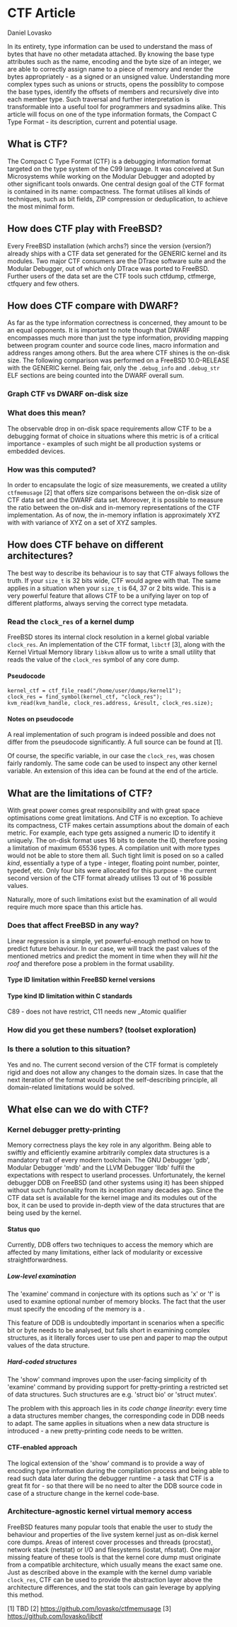 # CTF Article
Daniel Lovasko

In its entirety, type information can be used to understand the mass of bytes
that have no other metadata attached. By knowing the base type attributes such
as the name, encoding and the byte size of an integer, we are able to correctly
assign name to a piece of memory and render the bytes appropriately - as a signed
or an unsigned value. Understanding more complex types such as unions or
structs, opens the possiblity to compose the base types, identify the offsets of members
and recursively dive into each member type. Such traversal and further
interpretation is transformable into a useful tool for programmers and
sysadmins alike. This article will focus on one of the type information
formats, the Compact C Type Format - its description, current and potential
usage.

## What is CTF?
The Compact C Type Format (CTF) is a debugging information format targeted on
the type system of the C99 language. It was conceived at Sun Microsystems while
working on the Modular Debugger and adopted by other significant tools onwards.
One central design goal of the CTF format is contained in its name:
compactness. The format utilises all kinds of techniques, such as bit fields,
ZIP compression or deduplication, to achieve the most minimal form.

## How does CTF play with FreeBSD?
Every FreeBSD installation (which archs?) since the version (version?) already
ships with a CTF data set generated for the GENERIC kernel and its modules. Two
major CTF consumers are the DTrace software suite and the Modular Debugger, out
of which only DTrace was ported to FreeBSD. Further users of the data set are
the CTF tools such ctfdump, ctfmerge, ctfquery and few others.

## How does CTF compare with DWARF?
As far as the type information correctness is concerned, they amount to be an
equal opponents. It is important to note though that DWARF encompasses much
more than just the type information, providing mapping between program counter
and source code lines, macro information and address ranges among others. But
the area where CTF shines is the on-disk size. The following comparison was
performed on a FreeBSD 10.0-RELEASE with the GENERIC kernel. Being fair, only
the `.debug_info` and `.debug_str` ELF sections are being counted into the
DWARF overall sum.

### Graph CTF vs DWARF on-disk size

### What does this mean?
The observable drop in on-disk space requirements allow CTF to be a debugging
format of choice in situations where this metric is of a critical importance -
examples of such might be all production systems or embedded devices.

### How was this computed?
In order to encapsulate the logic of size measurements, we created a utility
`ctfmemusage` [2] that offers size comparisons between the on-disk size of CTF
data set and the DWARF data set.
Moreover, it is possible to measure the ratio between the on-disk and in-memory
representations of the CTF implementation. As of now, the in-memory inflation
is approximately XYZ with with variance of XYZ on a set of XYZ samples.

## How does CTF behave on different architectures?
The best way to describe its behaviour is to say that CTF always follows the
truth. If your `size_t` is 32 bits wide, CTF would agree with that. The same
applies in a situation when your `size_t` is 64, 37 or 2 bits wide. This is a
very powerful feature that allows CTF to be a unifying layer on top of
different platforms, always serving the correct type metadata. 

### Read the `clock_res` of a kernel dump
FreeBSD stores its internal clock resolution in a kernel global variable
`clock_res`. An implementation of the CTF format, `libctf` [3], along with the
Kernel Virtual Memory library `libkvm` allow us to write a small utility that
reads the value of the `clock_res` symbol of any core dump.

#### Pseudocode
```
kernel_ctf = ctf_file_read("/home/user/dumps/kernel1");
clock_res = find_symbol(kernel_ctf, "clock_res");
kvm_read(kvm_handle, clock_res.address, &result, clock_res.size);
```

#### Notes on pseudocode
A real implementation of such program is indeed possible and does not differ
from the pseudocode significantly. A full source can be found at [1].

Of course, the specific variable, in our case the `clock_res`, was chosen
fairly randomly. The same code can be used to inspect any other kernel
variable. An extension of this idea can be found at the end of the article.

## What are the limitations of CTF?
With great power comes great responsibility and with great space optimisations
come great limitations. And CTF is no exception. To achieve its compactness,
CTF makes certain assumptions about the domain of each metric. For example,
each type gets assigned a numeric ID to identify it uniquely. The on-disk
format uses 16 bits to denote the ID, therefore posing a limitation of maximum
65536 types. A compilation unit with more types would not be able to store them
all. Such tight limit is posed on so a called _kind_, essentially a type of a
type - integer, floating point number, pointer, typedef, etc. Only four bits
were allocated for this purpose - the current second version of the CTF format
already utilises 13 out of 16 possible values.

Naturally, more of such limitations exist but the examination of all would
require much more space than this article has.

### Does that affect FreeBSD in any way?
Linear regression is a simple, yet powerful-enough method on how to
predict future behaviour. In our case, we will track the past values of the
mentioned metrics and predict the moment in time when they will _hit the roof_
and therefore pose a problem in the format usability. 

#### Type ID limitation within FreeBSD kernel versions


#### Type kind ID limitation within C standards
C89 - does not have restrict, C11 needs new _Atomic qualifier

### How did you get these numbers? (toolset exploration)

### Is there a solution to this situation?
Yes and no. The current second version of the CTF format is completely rigid
and does not allow any changes to the domain sizes. In case that the next
iteration of the format would adopt the self-describing principle, all
domain-related limitations would be solved. 

## What else can we do with CTF?
### Kernel debugger pretty-printing
Memory correctness plays the key role in any algorithm. Being able to swiftly
and efficiently examine arbitrarily complex data structures is a mandatory
trait of every modern toolchain. The GNU Debugger 'gdb', Modular Debugger
'mdb' and the LLVM Debugger 'lldb' fulfil the expectations with respect
to userland processes. Unfortunately, the kernel debugger DDB on FreeBSD (and
other systems using it) has been shipped without such functionality from
its inception many decades ago. Since the CTF data set is available for the
kernel image and its modules out of the box, it can be used to provide in-depth
view of the data structures that are being used by the kernel.

#### Status quo
Currently, DDB offers two techniques to access the memory which are affected by
many limitations, either lack of modularity or excessive straightforwardness.

##### Low-level examination
The 'examine' command in conjecture with its options such as
'x' or 'f' is used to examine optional number of memory blocks. The
fact that the user must specify the encoding of the memory is a .

This feature of DDB is undoubtedly important in scenarios when a specific
bit or byte needs to be analysed, but falls short in examining complex
structures, as it literally forces user to use pen and paper to map the output
values of the data structure.

##### Hard-coded structures
The 'show' command improves upon the user-facing simplicity of th 'examine'
command by providing support for pretty-printing a restricted set of
data structures. Such structures are e.g. 'struct bio' or 'struct mutex'.

The problem with this approach lies in its _code change linearity_: every
time a data structures member changes, the corresponding code in DDB needs to
adapt. The same applies in situations when a new data structure is introduced -
a new pretty-printing code needs to be written.

#### CTF-enabled approach
The logical extension of the 'show' command is to provide a way of encoding
type information during the compilation process and being able to read such
data later during the debugger runtime - a task that CTF is a great fit for -
so that there will be no need to alter the DDB source code in case of a
structure change in the kernel code-base.

### Architecture-agnostic kernel virtual memory access
FreeBSD features many popular tools that enable the user to study the behaviour
and properties of the live system kernel just as on-disk kernel core dumps.
Areas of interest cover processes and threads (procstat), network stack
(netstat) or I/O and filesystems (iostat, nfsstat). One major missing feature
of these tools is that the kernel core dump must originate from a compatible
architecture, which usually means the exact same one. Just as described above
in the example with the kernel dump variable `clock_res`, CTF can be used to
provide the abstraction layer above the architecture differences, and the stat
tools can gain leverage by applying this method. 

[1] TBD
[2] https://github.com/lovasko/ctfmemusage
[3] https://github.com/lovasko/libctf

